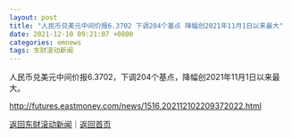 ```yaml
---
layout: post
title: "人民币兑美元中间价报6.3702 下调204个基点 降幅创2021年11月1日以来最大"
date: 2021-12-10 09:21:07 +0800
categories: emnews
tags: 东财滚动新闻
---
```


人民币兑美元中间价报6.3702，下调204个基点，降幅创2021年11月1日以来最大。

<http://futures.eastmoney.com/news/1516,202112102209372022.html>

[返回东财滚动新闻](//finews.withounder.com/emnews/)｜[返回首页](//finews.withounder.com/)